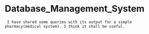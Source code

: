 # Database_Management_System
     I have shared some queries with its output for a simple pharmacy(medical system). I think it shall be useful.
